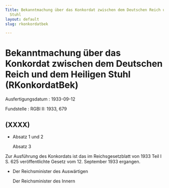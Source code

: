 ```yaml
---
Title: Bekanntmachung über das Konkordat zwischen dem Deutschen Reich und dem Heiligen
  Stuhl
layout: default
slug: rkonkordatbek

---
```


# Bekanntmachung über das Konkordat zwischen dem Deutschen Reich und dem Heiligen Stuhl (RKonkordatBek)

Ausfertigungsdatum
:   1933-09-12

Fundstelle
:   RGBl II: 1933, 679



## (XXXX)


*   Absatz 1 und 2

    Absatz 3



Zur Ausführung des Konkordats ist das im Reichsgesetzblatt von 1933
Teil I S. 625 veröffentlichte Gesetz vom 12. September 1933 ergangen.

*   Der Reichsminister des Auswärtigen

    Der Reichsminister des Innern




